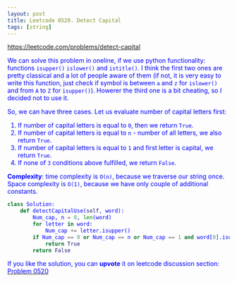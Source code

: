 ```yaml
---
layout: post
title: Leetcode 0520. Detect Capital
tags: [string]
---
```


<a href="https://leetcode.com/problems/detect-capital"> <font color = blue>https://leetcode.com/problems/detect-capital

We can solve this problem in oneline, if we use python functionality: functions `isupper()` `islower()` and `istitle()`. I think the first two ones are pretty classical and a lot of people aware of them (if not, it is very easy to write this function, just check if symbol is between `a` and `z` for `islower()` and from `A` to `Z` for `isupper()`). Howerer the third one is a bit cheating, so I decided not to use it.

So, we can have three cases. Let us evaluate number of capital letters first:
1. If number of capital letters is equal to `0`, then we return `True`.
2. If number of capital letters is equal to `n` - number of all letters, we also return `True`.
3. If number of capital letters is equal to `1` and first letter is capital, we return `True`.
4. If none of `3` conditions above fulfilled, we return `False`.

**Complexity**: time complexity is `O(n)`, because we traverse our string once. Space complexity is `O(1)`, because we have only couple of additional constants.

```python
class Solution:
    def detectCapitalUse(self, word):
        Num_cap, n = 0, len(word)
        for letter in word: 
            Num_cap += letter.isupper()
        if Num_cap == 0 or Num_cap == n or Num_cap == 1 and word[0].isupper():
            return True
        return False
```

If you like the solution, you can **upvote** it on leetcode discussion section:<a href="https://leetcode.com/problems/detect-capital/discuss/766364/python-simple-on-solution-explained"> <font color = blue>Problem 0520
